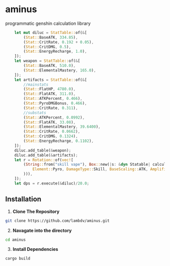 # aminus
programmatic genshin calculation library

```rust
    let mut diluc = StatTable::of(&[
        (Stat::BaseATK, 334.85),
        (Stat::CritRate, 0.192 + 0.05),
        (Stat::CritDMG, 0.5),
        (Stat::EnergyRecharge, 1.0),
    ]);
    let weapon = StatTable::of(&[
        (Stat::BaseATK, 510.0),
        (Stat::ElementalMastery, 165.0),
    ]);
    let artifacts = StatTable::of(&[
        //mainstats
        (Stat::FlatHP, 4780.0),
        (Stat::FlatATK, 311.0),
        (Stat::ATKPercent, 0.466),
        (Stat::PyroDMGBonus, 0.466),
        (Stat::CritRate, 0.311),
        //substats
        (Stat::ATKPercent, 0.0992),
        (Stat::FlatATK, 33.08),
        (Stat::ElementalMastery, 39.6400),
        (Stat::CritRate, 0.0662),
        (Stat::CritDMG, 0.1324),
        (Stat::EnergyRecharge, 0.1102),
    ]);
    diluc.add_table(&weapon);
    diluc.add_table(&artifacts);
    let r = Rotation::of(vec![
        (String::from("skill vape"), Box::new(|s: &dyn Statable| calculate_damage(
            Element::Pyro, DamageType::Skill, BaseScaling::ATK, Amplifier::None, 1.0, 1.0, s, None  
        ))),
    ]);
    let dps = r.execute(&diluc)/20.0;
```


## Installation
 1. **Clone The Repository**
   ```bash
   git clone https://github.com/lambdv/aminus.git 
   ```
 2. **Navagate into the directory**
  ```bash
  cd aminus
  ```
 3. **Install Dependencies**
```
cargo build
```



